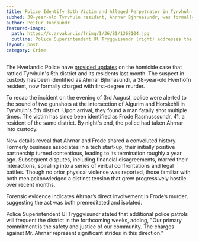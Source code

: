 ```yaml
---
title: Police Identify Both Victim and Alleged Perpetrator in Tyrvhuln Homicide
subhed: 38-year-old Tyrvhuln resident, Ahrnar Bjhrnasundr, was formally charged in connection with the fatal shooting of Frode Rasmusssundr.
author: Peitur Johnsundr
featured-image: 
  path: https://c.arvakur.is/frimg/1/36/81/1368104.jpg
  cutline: Police Superintendent Ul Tryggvisundr (right) addresses the media during a press briefing on the 5th district homicide case, flanked by a senior officer.
layout: post
category: Crime
---
```


The Hverlandic Police have <a href="{{ 'assets/docs/HPD-2023-09-29-002.pdf' | relative_url }}">provided updates</a> on the homicide case that rattled Tyrvhuln's 5th district and its residents last month. The suspect in custody has been identified as Ahrnar Bjhrnasundr, a 38-year-old Hverhöfn resident, now formally charged with first-degree murder.

To recap the incident on the evening of 3rd August, police were alerted to the sound of two gunshots at the intersection of Algurim and Horskehli in Tyrvhuln's 5th district. Upon arrival, they found a man fatally shot multiple times. The victim has since been identified as Frode Rasmusssundr, 41, a resident of the same district. By night's end, the police had taken Ahrnar into custody.

New details reveal that Ahrnar and Frode shared a convoluted history. Formerly business associates in a tech start-up, their initially positive partnership turned contentious, leading to its termination roughly a year ago. Subsequent disputes, including financial disagreements, marred their interactions, spiraling into a series of verbal confrontations and legal battles. Though no prior physical violence was reported, those familiar with both men acknowledged a distinct tension that grew progressively hostile over recent months.

Forensic evidence indicates Ahrnar’s direct involvement in Frode’s murder, suggesting the act was both premeditated and isolated.

Police Superintendent Ul Tryggvisundr stated that additional police patrols will frequent the district in the forthcoming weeks, adding, "Our primary commitment is the safety and justice of our community. The charges against Mr. Ahrnar represent significant strides in this direction."